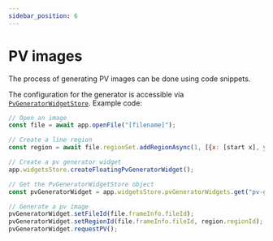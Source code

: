 ```yaml
---
sidebar_position: 6
---
```


# PV images

The process of generating PV images can be done using code snippets.

The configuration for the generator is accessible via [`PvGeneratorWidgetStore`](/api/.-stores/class/PvGeneratorWidgetStore). Example code:

```javascript
// Open an image
const file = await app.openFile("[filename]");

// Create a line region
const region = await file.regionSet.addRegionAsync(1, [{x: [start x], y: [start y]}, {x: [end x], y: [end y]}]);

// Create a pv generator widget
app.widgetsStore.createFloatingPvGeneratorWidget();

// Get the PvGeneratorWidgetStore object
const pvGeneratorWidget = app.widgetsStore.pvGeneratorWidgets.get("pv-generator-0");

// Generate a pv image
pvGeneratorWidget.setFileId(file.frameInfo.fileId);
pvGeneratorWidget.setRegionId(file.frameInfo.fileId, region.regionId);
pvGeneratorWidget.requestPV();
```
